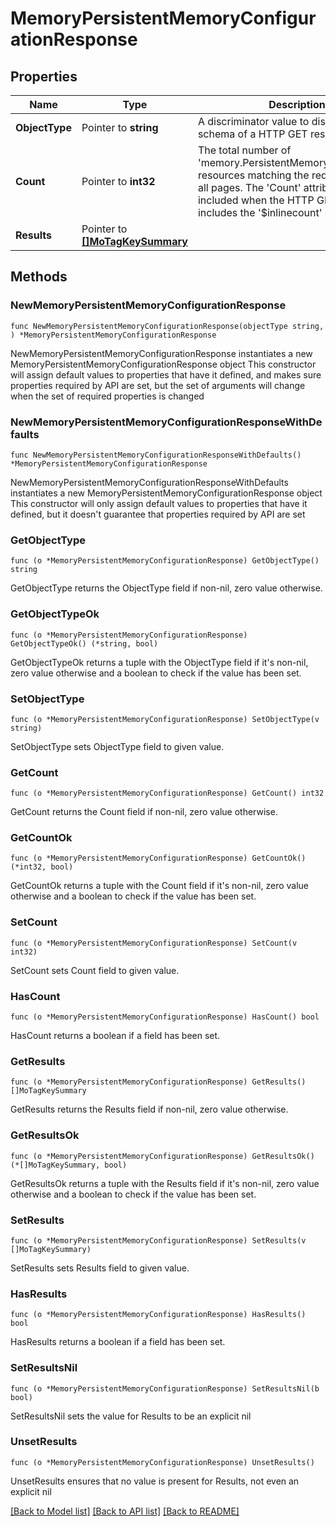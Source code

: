 # MemoryPersistentMemoryConfigurationResponse

## Properties

Name | Type | Description | Notes
------------ | ------------- | ------------- | -------------
**ObjectType** | Pointer to **string** | A discriminator value to disambiguate the schema of a HTTP GET response body. | 
**Count** | Pointer to **int32** | The total number of &#39;memory.PersistentMemoryConfiguration&#39; resources matching the request, accross all pages. The &#39;Count&#39; attribute is included when the HTTP GET request includes the &#39;$inlinecount&#39; parameter. | [optional] 
**Results** | Pointer to [**[]MoTagKeySummary**](mo.TagKeySummary.md) |  | [optional] 

## Methods

### NewMemoryPersistentMemoryConfigurationResponse

`func NewMemoryPersistentMemoryConfigurationResponse(objectType string, ) *MemoryPersistentMemoryConfigurationResponse`

NewMemoryPersistentMemoryConfigurationResponse instantiates a new MemoryPersistentMemoryConfigurationResponse object
This constructor will assign default values to properties that have it defined,
and makes sure properties required by API are set, but the set of arguments
will change when the set of required properties is changed

### NewMemoryPersistentMemoryConfigurationResponseWithDefaults

`func NewMemoryPersistentMemoryConfigurationResponseWithDefaults() *MemoryPersistentMemoryConfigurationResponse`

NewMemoryPersistentMemoryConfigurationResponseWithDefaults instantiates a new MemoryPersistentMemoryConfigurationResponse object
This constructor will only assign default values to properties that have it defined,
but it doesn't guarantee that properties required by API are set

### GetObjectType

`func (o *MemoryPersistentMemoryConfigurationResponse) GetObjectType() string`

GetObjectType returns the ObjectType field if non-nil, zero value otherwise.

### GetObjectTypeOk

`func (o *MemoryPersistentMemoryConfigurationResponse) GetObjectTypeOk() (*string, bool)`

GetObjectTypeOk returns a tuple with the ObjectType field if it's non-nil, zero value otherwise
and a boolean to check if the value has been set.

### SetObjectType

`func (o *MemoryPersistentMemoryConfigurationResponse) SetObjectType(v string)`

SetObjectType sets ObjectType field to given value.


### GetCount

`func (o *MemoryPersistentMemoryConfigurationResponse) GetCount() int32`

GetCount returns the Count field if non-nil, zero value otherwise.

### GetCountOk

`func (o *MemoryPersistentMemoryConfigurationResponse) GetCountOk() (*int32, bool)`

GetCountOk returns a tuple with the Count field if it's non-nil, zero value otherwise
and a boolean to check if the value has been set.

### SetCount

`func (o *MemoryPersistentMemoryConfigurationResponse) SetCount(v int32)`

SetCount sets Count field to given value.

### HasCount

`func (o *MemoryPersistentMemoryConfigurationResponse) HasCount() bool`

HasCount returns a boolean if a field has been set.

### GetResults

`func (o *MemoryPersistentMemoryConfigurationResponse) GetResults() []MoTagKeySummary`

GetResults returns the Results field if non-nil, zero value otherwise.

### GetResultsOk

`func (o *MemoryPersistentMemoryConfigurationResponse) GetResultsOk() (*[]MoTagKeySummary, bool)`

GetResultsOk returns a tuple with the Results field if it's non-nil, zero value otherwise
and a boolean to check if the value has been set.

### SetResults

`func (o *MemoryPersistentMemoryConfigurationResponse) SetResults(v []MoTagKeySummary)`

SetResults sets Results field to given value.

### HasResults

`func (o *MemoryPersistentMemoryConfigurationResponse) HasResults() bool`

HasResults returns a boolean if a field has been set.

### SetResultsNil

`func (o *MemoryPersistentMemoryConfigurationResponse) SetResultsNil(b bool)`

 SetResultsNil sets the value for Results to be an explicit nil

### UnsetResults
`func (o *MemoryPersistentMemoryConfigurationResponse) UnsetResults()`

UnsetResults ensures that no value is present for Results, not even an explicit nil

[[Back to Model list]](../README.md#documentation-for-models) [[Back to API list]](../README.md#documentation-for-api-endpoints) [[Back to README]](../README.md)


